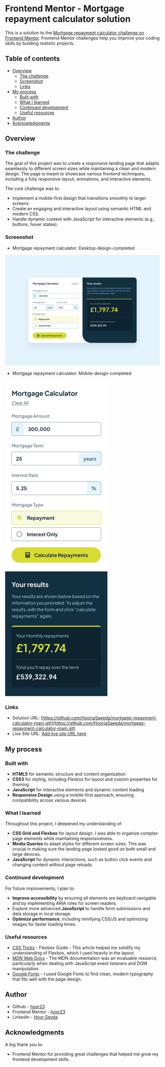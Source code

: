# Frontend Mentor - Mortgage repayment calculator solution

This is a solution to the [Mortgage repayment calculator challenge on Frontend Mentor](https://www.frontendmentor.io/challenges/mortgage-repayment-calculator-Galx1LXK73). Frontend Mentor challenges help you improve your coding skills by building realistic projects. 

## Table of contents

- [Overview](#overview)
  - [The challenge](#the-challenge)
  - [Screenshot](#screenshot)
  - [Links](#links)
- [My process](#my-process)
  - [Built with](#built-with)
  - [What I learned](#what-i-learned)
  - [Continued development](#continued-development)
  - [Useful resources](#useful-resources)
- [Author](#author)
- [Acknowledgments](#acknowledgments)


## Overview

### The challenge

The goal of this project was to create a responsive landing page that adapts seamlessly to different screen sizes while maintaining a clean and modern design. The page is meant to showcase various frontend techniques, including a fully responsive layout, animations, and interactive elements.

The core challenge was to:

- Implement a mobile-first design that transitions smoothly to larger screens.
- Create an engaging and interactive layout using semantic HTML and modern CSS.
- Handle dynamic content with JavaScript for interactive elements (e.g., buttons, hover states).

### Screenshot

- Mortgage repayment calculator: Desktop-design-completed

![](./design/desktop-design-completed.jpg)

- Mortgage repayment calculator: Mobile-design-completed

![](./design/mobile-design-completed.jpg)



### Links

- Solution URL: [https://github.com/HooriaSaeeda/mortgage-repayment-calculator-main.gitt](https://github.com/HooriaSaeeda/mortgage-repayment-calculator-main.git)
- Live Site URL: [Add live site URL here](https://your-live-site-url.com)

## My process

### Built with

- **HTML5** for semantic structure and content organization
- **CSS3** for styling, including Flexbox for layout and custom properties for theming
- **JavaScript** for interactive elements and dynamic content loading
- **Responsive Design** using a mobile-first approach, ensuring compatibility across various devices

### What I learned

Throughout this project, I deepened my understanding of:

- **CSS Grid and Flexbox** for layout design. I was able to organize complex page elements while maintaining responsiveness.
- **Media Queries** to adapt styles for different screen sizes. This was crucial in making sure the landing page looked good on both small and large devices.
- **JavaScript** for dynamic interactions, such as button click events and changing content without page reloads.

### Continued development

For future improvements, I plan to:

- **Improve accessibility** by ensuring all elements are keyboard navigable and by implementing ARIA roles for screen readers.
- Explore more advanced **JavaScript** to handle form submissions and data storage in local storage.
- **Optimize performance**, including minifying CSS/JS and optimizing images for faster loading times.

### Useful resources

- [CSS Tricks](https://css-tricks.com/snippets/css/a-guide-to-flexbox/) - Flexbox Guide - This article helped me solidify my understanding of Flexbox, which I used heavily in the layout.
- [MDN Web Docs](https://developer.mozilla.org/en-US/) - The MDN documentation was an invaluable resource, particularly when dealing with JavaScript event listeners and DOM manipulation.
- [Google Fonts](https://fonts.google.com/specimen/Plus+Jakarta+Sans) - I used Google Fonts to find clean, modern typography that fits well with the page design.



## Author

- Github - [hoor23](https://github.com/hoor23)
- Frontend Mentor - [hoor23](https://www.frontendmentor.io/profile/hoor23)
- Linkedin - [Hoor Seyda](linkedin.com/in/hoor-seyda-901176222)

## Acknowledgments

A big thank you to:

- Frontend Mentor for providing great challenges that helped me grow my frontend development skills.

